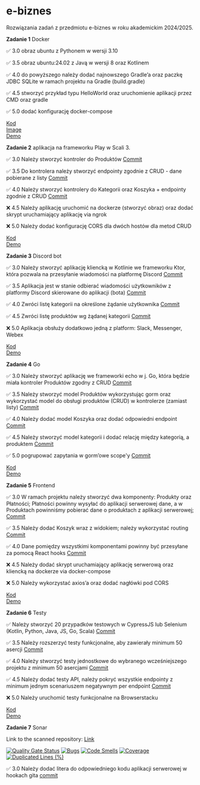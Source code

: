 # e-biznes
Rozwiązania zadań z przedmiotu e-biznes w roku akademickim 2024/2025.


**Zadanie 1** Docker

:white_check_mark: 3.0 obraz ubuntu z Pythonem w wersji 3.10 

:white_check_mark: 3.5 obraz ubuntu:24.02 z Javą w wersji 8 oraz Kotlinem 

:white_check_mark: 4.0 do powyższego należy dodać najnowszego Gradle’a oraz paczkę JDBC 
SQLite w ramach projektu na Gradle (build.gradle) 

:white_check_mark: 4.5 stworzyć przykład typu HelloWorld oraz uruchomienie aplikacji
przez CMD oraz gradle 

:white_check_mark: 5.0 dodać konfigurację docker-compose 


[Kod](https://github.com/ga1ile0/e-biznes/tree/main/docker-zadanie1) <br/> 
[Image](https://hub.docker.com/r/ga1ile0/ebiznes-zadanie1) <br/> 
[Demo](https://github.com/ga1ile0/e-biznes/blob/main/demos/zadanie1_demo.mp4) <br/> 


**Zadanie 2** aplikacja na frameworku Play w Scali 3.

:white_check_mark: 3.0 Należy stworzyć kontroler do Produktów [Commit](https://github.com/ga1ile0/e-biznes/commit/5e23ff862967d8df19e71d2814f34b4b479aeb12) <br/> 

:white_check_mark: 3.5 Do kontrolera należy stworzyć endpointy zgodnie z CRUD - dane
pobierane z listy [Commit](https://github.com/ga1ile0/e-biznes/commit/f29a3cd458abfa7e9c218264b86486696954db04) <br/>

:white_check_mark: 4.0 Należy stworzyć kontrolery do Kategorii oraz Koszyka + endpointy
zgodnie z CRUD [Commit](https://github.com/ga1ile0/e-biznes/commit/0a8931d7bbbc2f6de39ea2b756f617da8ef66f23) <br/>

:x: 4.5 Należy aplikację uruchomić na dockerze (stworzyć obraz) oraz dodać
skrypt uruchamiający aplikację via ngrok  <br/>

:x: 5.0 Należy dodać konfigurację CORS dla dwóch hostów dla metod CRUD  <br/>


[Kod](https://github.com/ga1ile0/e-biznes/tree/main/docker-zadanie2) <br/>
[Demo](https://github.com/ga1ile0/e-biznes/blob/main/demos/zadanie2_demo.mp4) <br/>

**Zadanie 3** Discord bot

:white_check_mark: 3.0 Należy stworzyć aplikację kliencką w Kotlinie we frameworku Ktor,
która pozwala na przesyłanie wiadomości na platformę Discord [Commit](https://github.com/ga1ile0/e-biznes/commit/3eb0fd11c89f74e077bccdd95c8d36f0ce3bfd73) </br>

:white_check_mark: 3.5 Aplikacja jest w stanie odbierać wiadomości użytkowników z
platformy Discord skierowane do aplikacji (bota) [Commit](https://github.com/ga1ile0/e-biznes/commit/46d28cc55bcc6910292223b5981404bc021562bc) </br>

:white_check_mark: 4.0 Zwróci listę kategorii na określone żądanie użytkownika [Commit](https://github.com/ga1ile0/e-biznes/commit/417c685c631eb1ae80db460620cec8e69682b3ce) </br>

:white_check_mark: 4.5 Zwróci listę produktów wg żądanej kategorii [Commit](https://github.com/ga1ile0/e-biznes/commit/4b7b7dc1f0172b00649190fe0970e7d37bfcdffd) </br>

:x: 5.0 Aplikacja obsłuży dodatkowo jedną z platform: Slack, Messenger,
Webex

[Kod](https://github.com/ga1ile0/e-biznes/tree/main/ebiznes-zadanie3) <br/>
[Demo](https://github.com/ga1ile0/e-biznes/blob/main/demos/zadanie3_demo.mp4) <br/>

**Zadanie 4** Go

:white_check_mark: 3.0 Należy stworzyć aplikację we frameworki echo w j. Go, która będzie miała kontroler Produktów zgodny z CRUD [Commit](https://github.com/ga1ile0/e-biznes/commit/59f1fae95aae16ded40d5ebedf8aef1c8ca296f2) </br>

:white_check_mark: 3.5 Należy stworzyć model Produktów wykorzystując gorm oraz wykorzystać model do obsługi produktów (CRUD) w kontrolerze (zamiast listy) [Commit](https://github.com/ga1ile0/e-biznes/commit/81026f894e52e22f5a8431df9e41e484cbf6b13e) </br>

:white_check_mark: 4.0 Należy dodać model Koszyka oraz dodać odpowiedni endpoint [Commit](https://github.com/ga1ile0/e-biznes/commit/bb52cae034a01238edc5c7ce490ab7329a9059f3) </br>

:white_check_mark: 4.5 Należy stworzyć model kategorii i dodać relację między kategorią, a produktem [Commit](https://github.com/ga1ile0/e-biznes/commit/d413ca1b0ea84aedede7be7da60634865d18d624) </br>

:white_check_mark: 5.0 pogrupować zapytania w gorm’owe scope'y [Commit](https://github.com/ga1ile0/e-biznes/commit/f155713f1bb2ad645c8df92dd93decc97b9024d1) </br>

[Kod](https://github.com/ga1ile0/e-biznes/tree/main/ebiznes-zadanie4) <br/>
[Demo](https://github.com/ga1ile0/e-biznes/blob/main/demos/zadanie4_demo.mp4) <br/>


**Zadanie 5** Frontend

:white_check_mark: 3.0 W ramach projektu należy stworzyć dwa komponenty: Produkty oraz
Płatności; Płatności powinny wysyłać do aplikacji serwerowej dane, a w
Produktach powinniśmy pobierać dane o produktach z aplikacji
serwerowej; [Commit](https://github.com/ga1ile0/e-biznes/commit/b66a77786f0bc4bc170db994f5613d5db879b9cb) </br>

:white_check_mark: 3.5 Należy dodać Koszyk wraz z widokiem; należy wykorzystać routing [Commit](https://github.com/ga1ile0/e-biznes/commit/6e3557cc9cf280230fbb145c146b26af0ea98aa2) </br>

:white_check_mark: 4.0 Dane pomiędzy wszystkimi komponentami powinny być przesyłane za
pomocą React hooks [Commit](https://github.com/ga1ile0/e-biznes/commit/aa13a0d7c4b19e7787d6525acc7e54edd4741188) </br>

:x: 4.5 Należy dodać skrypt uruchamiający aplikację serwerową oraz
kliencką na dockerze via docker-compose

:x: 5.0 Należy wykorzystać axios’a oraz dodać nagłówki pod CORS

[Kod](https://github.com/ga1ile0/e-biznes/tree/main/ebiznes-zadanie5) <br/>
[Demo](https://github.com/ga1ile0/e-biznes/blob/main/demos/zadanie5_demo_compr.mp4) <br/>

**Zadanie 6** Testy

:white_check_mark: Należy stworzyć 20 przypadków testowych w CypressJS lub Selenium
(Kotlin, Python, Java, JS, Go, Scala) [Commit](https://github.com/ga1ile0/e-biznes/commit/b4c7d79e937d8da3874dd51b617561d054d81033) </br>

:white_check_mark: 3.5 Należy rozszerzyć testy funkcjonalne, aby zawierały minimum 50
asercji [Commit](https://github.com/ga1ile0/e-biznes/commit/f8cf278c3321cab4022b5f9ce92dc66b7ef59a19) </br>

:white_check_mark: 4.0 Należy stworzyć testy jednostkowe do wybranego wcześniejszego
projektu z minimum 50 asercjami [Commit](https://github.com/ga1ile0/e-biznes/commit/cc28abdb7e11444e6af116d0a5f0a69a6c7891b8) </br>

:white_check_mark: 4.5 Należy dodać testy API, należy pokryć wszystkie endpointy z
minimum jednym scenariuszem negatywnym per endpoint [Commit](https://github.com/ga1ile0/e-biznes/commit/ede05e0ec6f5457017ad9e0237e77e1282c61856) </br>

:x: 5.0 Należy uruchomić testy funkcjonalne na Browserstacku

[Kod](https://github.com/ga1ile0/e-biznes/tree/main/ebiznes-zadanie6) <br/>
[Demo](https://github.com/ga1ile0/e-biznes/blob/main/demos/zadanie6_demo.mp4) <br/>


**Zadanie 7** Sonar

Link to the scanned repository: [Link](https://github.com/ga1ile0/test-repo)

[![Quality Gate Status](https://sonarcloud.io/api/project_badges/measure?project=ga1ile0_test-repo&metric=alert_status)](https://sonarcloud.io/summary/new_code?id=ga1ile0_test-repo)
[![Bugs](https://sonarcloud.io/api/project_badges/measure?project=ga1ile0_test-repo&metric=bugs)](https://sonarcloud.io/summary/new_code?id=ga1ile0_test-repo)
[![Code Smells](https://sonarcloud.io/api/project_badges/measure?project=ga1ile0_test-repo&metric=code_smells)](https://sonarcloud.io/summary/new_code?id=ga1ile0_test-repo)
[![Coverage](https://sonarcloud.io/api/project_badges/measure?project=ga1ile0_test-repo&metric=coverage)](https://sonarcloud.io/summary/new_code?id=ga1ile0_test-repo)
[![Duplicated Lines (%)](https://sonarcloud.io/api/project_badges/measure?project=ga1ile0_test-repo&metric=duplicated_lines_density)](https://sonarcloud.io/summary/new_code?id=ga1ile0_test-repo)

:white_check_mark: 3.0 Należy dodać litera do odpowiedniego kodu aplikacji serwerowej w hookach gita [commit]()

